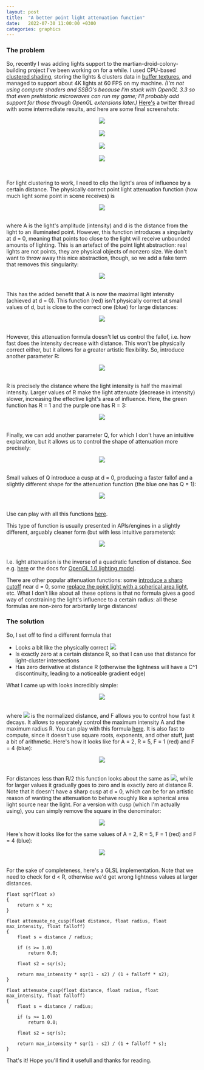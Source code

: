 ```yaml
---
layout: post
title:  "A better point light attenuation function"
date:   2022-07-30 11:00:00 +0300
categories: graphics
---
```


### The problem

So, recently I was adding lights support to the martian-droid-colony-building project I've been working on for a while. I used CPU-based [clustered shading](https://www.aortiz.me/2018/12/21/CG.html), storing the lights & clusters data in [buffer textures](https://www.khronos.org/opengl/wiki/Buffer_Texture), and managed to support about 4K lights at 60 FPS on my machine. *(I'm not using compute shaders and SSBO's because I'm stuck with OpenGL 3.3 so that even prehistoric microwaves can run my game; I'll probably add support for those through OpenGL extensions later.)* [Here's](https://twitter.com/lisyarus/status/1552566798649802753?s=20&t=yo_3FRluSchtarf5SwKc5g) a twitter thread with some intermediate results, and here are some final screenshots:

<center><img src="{{site.url}}/blog/media/light/many.png"></center><br/>
<center><img src="{{site.url}}/blog/media/light/spot.png"></center><br/>
<center><img src="{{site.url}}/blog/media/light/iron.png"></center><br/>
<center><img src="{{site.url}}/blog/media/light/copper.png"></center><br/>
<br/>

For light clustering to work, I need to clip the light's area of influence by a certain distance. The physically correct point light attenuation function (how much light some point in scene receives) is

<center><img src="https://latex.codecogs.com/png.latex?%5Cdpi%7B120%7D%20%5Clarge%20%5Cfrac%7BA%7D%7Bd%5E2%7D"></center><br/>

where A is the light's amplitude (intensity) and d is the distance from the light to an illuminated point. However, this function introduces a singularity at d = 0, meaning that points too close to the light will receive unbounded amounts of lighting. This is an artefact of the point light abstraction: real lights are not points, they are physical objects of nonzero size. We don't want to throw away this nice abstraction, though, so we add a fake term that removes this singularity:

<center><img src="https://latex.codecogs.com/png.latex?%5Cdpi%7B120%7D%20%5Clarge%20%5Cfrac%7BA%7D%7B1&plus;d%5E2%7D"></center><br/>

This has the added benefit that A is now the maximal light intensity (achieved at d = 0). This function (red) isn't physically correct at small values of d, but is close to the correct one (blue) for large distances:

<center><img src="{{site.url}}/blog/media/light/plot1.png"></center><br/>

However, this attenuation formula doesn't let us control the fallof, i.e. how fast does the intensity decrease with distance. This won't be physically correct either, but it allows for a greater artistic flexibility. So, introduce another parameter R:

<center><img src="https://latex.codecogs.com/png.latex?%5Cdpi%7B120%7D%20%5Clarge%20%5Cfrac%7BA%7D%7B1&plus;%28%5Cfrac%7Bd%7D%7BR%7D%29%5E2%7D"></center><br/>

R is precisely the distance where the light intensity is half the maximal intensity. Larger values of R make the light attenuate (decrease in intensity) slower, increasing the effective light's area of influence. Here, the green function has R = 1 and the purple one has R = 3:

<center><img src="{{site.url}}/blog/media/light/plot2.png"></center><br/>

Finally, we can add another parameter Q, for which I don't have an intuitive explanation, but it allows us to control the shape of attenuation more precisely:

<center><img src="https://latex.codecogs.com/png.latex?%5Cdpi%7B120%7D%20%5Clarge%20%5Cfrac%7BA%7D%7B1&plus;%5Cfrac%7Bd%7D%7BQ%7D&plus;%28%5Cfrac%7Bd%7D%7BR%7D%29%5E2%7D"></center><br/>

Small values of Q introduce a cusp at d = 0, producing a faster fallof and a slightly different shape for the attenuation function (the blue one has Q = 1):

<center><img src="{{site.url}}/blog/media/light/plot3.png"></center><br/>

Use can play with all this functions [here](https://www.desmos.com/calculator/3si5gqopde).

This type of function is usually presented in APIs/engines in a slightly different, arguably cleaner form (but with less intuitive parameters):

<center><img src="https://latex.codecogs.com/png.latex?%5Cdpi%7B120%7D%20%5Clarge%20%5Cfrac%7B1%7D%7BC_0%20&plus;%20C_1%20d%20&plus;%20C_2%20d%5E2%7D"></center><br/>

I.e. light attenuation is the inverse of a quadratic function of distance. See e.g. [here](http://learnwebgl.brown37.net/09_lights/lights_attenuation.html) or the docs for [OpenGL 1.0 lighting model](https://registry.khronos.org/OpenGL-Refpages/es1.1/xhtml/glLight.xml).

There are other popular attenuation functions: some [introduce a sharp cutoff](https://geom.io/bakery/wiki/index.php?title=Point_Light_Attenuation) near d = 0, some [replace the point light with a spherical area light](http://www.cemyuksel.com/research/pointlightattenuation), etc. What I don't like about all these options is that no formula gives a good way of constraining the light's influence to a certain radius: all these formulas are non-zero for arbirtarily large distances!

### The solution

So, I set off to find a different formula that

* Looks a bit like the physically correct <img src="https://latex.codecogs.com/png.latex?%5Cdpi%7B120%7D%20%5Clarge%20%5Cfrac%7B1%7D%7Bd%5E2%7D">
* Is exactly zero at a certain distance R, so that I can use that distance for light-cluster intersections
* Has zero derivative at distance R (otherwise the lightness will have a C^1 discontinuity, leading to a noticeable gradient edge)

What I came up with looks incredibly simple:

<center><img src="https://latex.codecogs.com/png.latex?%5Cdpi%7B120%7D%20%5Clarge%20A%5Cfrac%7B%281-s%5E2%29%5E2%7D%7B1&plus;Fs%5E2%7D"></center><br/>

where <img src="https://latex.codecogs.com/png.latex?%5Cdpi%7B120%7D%20%5Clarge%20s%3D%5Cfrac%7Bd%7D%7BR%7D"> is the normalized distance, and F allows you to control how fast it decays. It allows to separately control the maximum intensity A and the maximum radius R. You can play with this formula [here](https://www.desmos.com/calculator/zemezoyn1c). It is also fast to compute, since it doesn't use square roots, exponents, and other stuff, just a bit of arithmetic. Here's how it looks like for A = 2, R = 5, F = 1 (red) and F = 4 (blue):

<center><img src="{{site.url}}/blog/media/light/plot4.png"></center><br/>

For distances less than R/2 this function looks about the same as <img src="https://latex.codecogs.com/png.latex?%5Cdpi%7B120%7D%20%5Clarge%20%5Cfrac%7BA%7D%7B1&plus;4%28%5Cfrac%7Bd%7D%7BR%7D%29%5E2%7D">, while for larger values it gradually goes to zero and is exactly zero at distance R. Note that it doesn't have a sharp cusp at d = 0, which can be for an artistic reason of wanting the attenuation to behave roughly like a spherical area light source near the light. For a version with cusp (which I'm actually using), you can simply remove the square in the denominator:

<center><img src="https://latex.codecogs.com/png.latex?%5Cdpi%7B120%7D%20%5Clarge%20A%5Cfrac%7B%281-s%5E2%29%5E2%7D%7B1&plus;Fs%7D"></center>

Here's how it looks like for the same values of A = 2, R = 5, F = 1 (red) and F = 4 (blue):

<center><img src="{{site.url}}/blog/media/light/plot5.png"></center><br/>

For the sake of completeness, here's a GLSL implementation. Note that we need to check for d < R, otherwise we'd get wrong lightness values at larger distances.

```
float sqr(float x)
{
	return x * x;
}

float attenuate_no_cusp(float distance, float radius, float max_intensity, float falloff)
{
	float s = distance / radius;

	if (s >= 1.0)
		return 0.0;

	float s2 = sqr(s);

	return max_intensity * sqr(1 - s2) / (1 + falloff * s2);
}

float attenuate_cusp(float distance, float radius, float max_intensity, float falloff)
{
	float s = distance / radius;

	if (s >= 1.0)
		return 0.0;

	float s2 = sqr(s);

	return max_intensity * sqr(1 - s2) / (1 + falloff * s);
}
```

That's it! Hope you'll find it usefull and thanks for reading.